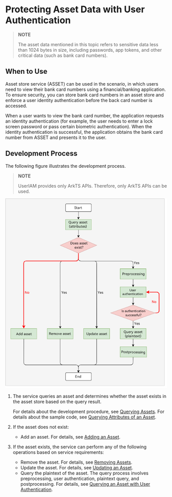 # Protecting Asset Data with User Authentication

> **NOTE**
>
> The asset data mentioned in this topic refers to sensitive data less than 1024 bytes in size, including passwords, app tokens, and other critical data (such as bank card numbers).

## When to Use

Asset store service (ASSET) can be used in the scenario, in which users need to view their bank card numbers using a financial/banking application. To ensure security, you can store bank card numbers in an asset store and enforce a user identity authentication before the back card number is accessed.

When a user wants to view the bank card number, the application requests an identity authentication (for example, the user needs to enter a lock screen password or pass certain biometric authentication). When the identity authentication is successful, the application obtains the bank card number from ASSET and presents it to the user.

## Development Process

The following figure illustrates the development process.

> **NOTE**
>
> UserIAM provides only ArkTS APIs. Therefore, only ArkTS APIs can be used.

 ![](figures/flowchat-auth-required.png)

1. The service queries an asset and determines whether the asset exists in the asset store based on the query result.

   For details about the development procedure, see [Querying Assets](asset-js-query.md). For details about the sample code, see [Querying Attributes of an Asset](asset-js-query.md#querying-attributes-of-an-asset).
2. If the asset does not exist:
    * Add an asset. For details, see [Adding an Asset](asset-js-add.md).
3. If the asset exists, the service can perform any of the following operations based on service requirements:
    * Remove the asset. For details, see [Removing Assets](asset-js-remove.md).
    * Update the asset. For details, see [Updating an Asset](asset-js-update.md).
    * Query the plaintext of the asset. The query process involves preprocessing, user authentication, plaintext query, and postprocessing. For details, see [Querying an Asset with User Authentication](asset-js-query-auth.md).
